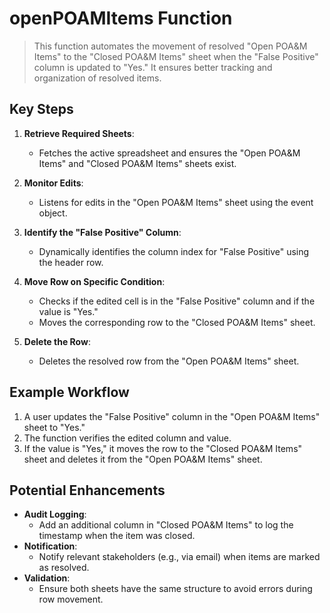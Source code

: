 
# openPOAMItems Function

> This function automates the movement of resolved "Open POA&M Items" to the "Closed POA&M Items" sheet when the "False Positive" column is updated to "Yes." It ensures better tracking and organization of resolved items.

## Key Steps
1. **Retrieve Required Sheets**:
   - Fetches the active spreadsheet and ensures the "Open POA&M Items" and "Closed POA&M Items" sheets exist.

2. **Monitor Edits**:
   - Listens for edits in the "Open POA&M Items" sheet using the event object.

3. **Identify the "False Positive" Column**:
   - Dynamically identifies the column index for "False Positive" using the header row.

4. **Move Row on Specific Condition**:
   - Checks if the edited cell is in the "False Positive" column and if the value is "Yes."
   - Moves the corresponding row to the "Closed POA&M Items" sheet.

5. **Delete the Row**:
   - Deletes the resolved row from the "Open POA&M Items" sheet.

## Example Workflow

1. A user updates the "False Positive" column in the "Open POA&M Items" sheet to "Yes."
2. The function verifies the edited column and value.
3. If the value is "Yes," it moves the row to the "Closed POA&M Items" sheet and deletes it from the "Open POA&M Items" sheet.

## Potential Enhancements
- **Audit Logging**:
  - Add an additional column in "Closed POA&M Items" to log the timestamp when the item was closed.
- **Notification**:
  - Notify relevant stakeholders (e.g., via email) when items are marked as resolved.
- **Validation**:
  - Ensure both sheets have the same structure to avoid errors during row movement.
